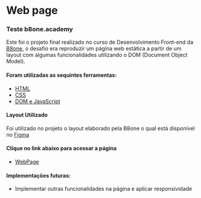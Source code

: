 # Web page

### Teste b8one.academy

Este foi o projeto final realizado no curso de Desenvolvimento Front-end da [B8one](https://www.b8one.academy), o desafio era reproduzir um página web estática a partir de um layout com algumas funcionalidades utilizando o DOM (Document Object Model).

#### Foram utilizadas as sequintes ferramentas:

- [HTML](https://developer.mozilla.org/pt-BR/docs/Web/HTML)
- [CSS](https://developer.mozilla.org/pt-BR/docs/Web/CSS/Media_Queries/Using_media_queries)
- [DOM e JavaScript](https://developer.mozilla.org/pt-BR/docs/Web/API/Document_Object_Model/Introduction)

#### Layout Utilizado

Foi utilizado no projeto o layout elaborado pela B8one o qual está disponível no [Figma](https://www.figma.com/file/Gd16BFyOoOQWfgJzhLALgk/Teste-b8one.academy?node-id=2%3A2)

#### Clique no link abaixo para acessar a página

- [WebPage](https://searchpokedex.netlify.app)

#### Implementações futuras:

- Implementar outras funcionalidades na página e aplicar responsividade

